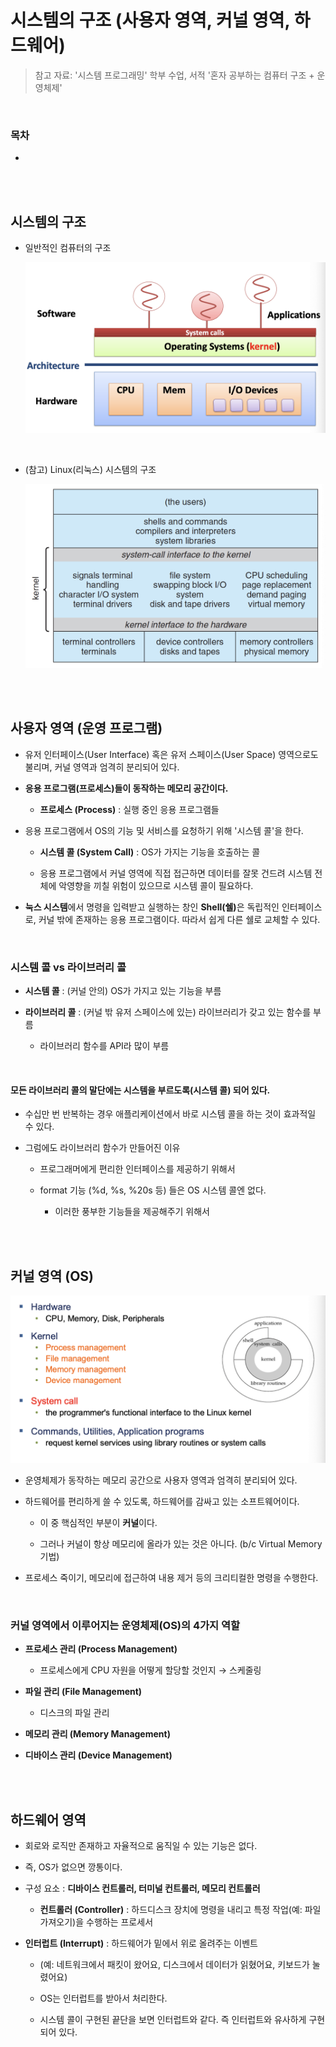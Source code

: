 # 시스템의 구조 (사용자 영역, 커널 영역, 하드웨어)

> 참고 자료: '시스템 프로그래밍' 학부 수업, 서적 '혼자 공부하는 컴퓨터 구조 + 운영체제'

<br/>

### 목차

- <a href=""></a>

<br/><br/>

## 시스템의 구조

- 일반적인 컴퓨터의 구조

    <div align="center">

    <img src="img/slide-17.png" />

    </div>

<br/>

- (참고) Linux(리눅스) 시스템의 구조

    <div align="center">

    <img src="img/slide-18.png" />

    </div>

<br/><br/>

## 사용자 영역 (운영 프로그램)

- 유저 인터페이스(User Interface) 혹은 유저 스페이스(User Space) 영역으로도 불리며, 커널 영역과 엄격히 분리되어 있다.

- <strong> 응용 프로그램(프로세스)들이 동작하는 메모리 공간이다.</strong>

  - <strong>프로세스 (Process)</strong> : 실행 중인 응용 프로그램들

- 응용 프로그램에서 OS의 기능 및 서비스를 요청하기 위해 '시스템 콜'을 한다.

  - <strong>시스템 콜 (System Call)</strong> : OS가 가지는 기능을 호출하는 콜

  - 응용 프로그램에서 커널 영역에 직접 접근하면 데이터를 잘못 건드려 시스템 전체에 악영향을 끼칠 위험이 있으므로 시스템 콜이 필요하다.

- <strong>눅스 시스템</strong>에서 명령을 입력받고 실행하는 창인 <strong>Shell(쉘)</strong>은 독립적인 인터페이스로, 커널 밖에 존재하는 응용 프로그램이다. 따라서 쉽게 다른 쉘로 교체할 수 있다.

<br/>

### 시스템 콜 vs 라이브러리 콜

- <strong>시스템 콜</strong> : (커널 안의) OS가 가지고 있는 기능을 부름

- <strong>라이브러리 콜</strong> : (커널 밖 유저 스페이스에 있는) 라이브러리가 갖고 있는 함수를 부름

  - 라이브러리 함수를 API라 많이 부름

<br/>

#### 모든 라이브러리 콜의 말단에는 시스템을 부르도록(시스템 콜) 되어 있다.

- 수십만 번 반복하는 경우 애플리케이션에서 바로 시스템 콜을 하는 것이 효과적일 수 있다.

- 그럼에도 라이브러리 함수가 만들어진 이유

  - 프로그래머에게 편리한 인터페이스를 제공하기 위해서

  - format 기능 (%d, %s, %20s 등) 들은 OS 시스템 콜엔 없다.

    - 이러한 풍부한 기능들을 제공해주기 위해서

<br/><br/>

## 커널 영역 (OS)

<div align="center">

<img src="img/slide-19.png" />

</div>

- 운영체제가 동작하는 메모리 공간으로 사용자 영역과 엄격히 분리되어 있다.

- 하드웨어를 편리하게 쓸 수 있도록, 하드웨어를 감싸고 있는 소프트웨어이다.

  - 이 중 핵심적인 부분이 **커널**이다.

  - 그러나 커널이 항상 메모리에 올라가 있는 것은 아니다. (b/c Virtual Memory 기법)

- 프로세스 죽이기, 메모리에 접근하여 내용 제거 등의 크리티컬한 명령을 수행한다.

<br/>

### 커널 영역에서 이루어지는 운영체제(OS)의 4가지 역할

- <strong>프로세스 관리 (Process Management)</strong>

  - 프로세스에게 CPU 자원을 어떻게 할당할 것인지 → 스케줄링

- <strong>파일 관리 (File Management)</strong>

  - 디스크의 파일 관리

- <strong>메모리 관리 (Memory Management)</strong>

- <strong>디바이스 관리 (Device Management)</strong>

<br/><br/>

## 하드웨어 영역

- 회로와 로직만 존재하고 자율적으로 움직일 수 있는 기능은 없다.

- 즉, OS가 없으면 깡통이다.

- 구성 요소 : <strong>디바이스 컨트롤러, 터미널 컨트롤러, 메모리 컨트롤러</strong>

  - <strong>컨트롤러 (Controller)</strong> : 하드디스크 장치에 명령을 내리고 특정 작업(예: 파일 가져오기)을 수행하는 프로세서

- <strong>인터럽트 (Interrupt)</strong> : 하드웨어가 밑에서 위로 올려주는 이벤트

  - (예: 네트워크에서 패킷이 왔어요, 디스크에서 데이터가 읽혔어요, 키보드가 눌렸어요)

  - OS는 인터럽트를 받아서 처리한다.

  - 시스템 콜이 구현된 끝단을 보면 인터럽트와 같다. 즉 인터럽트와 유사하게 구현되어 있다.
